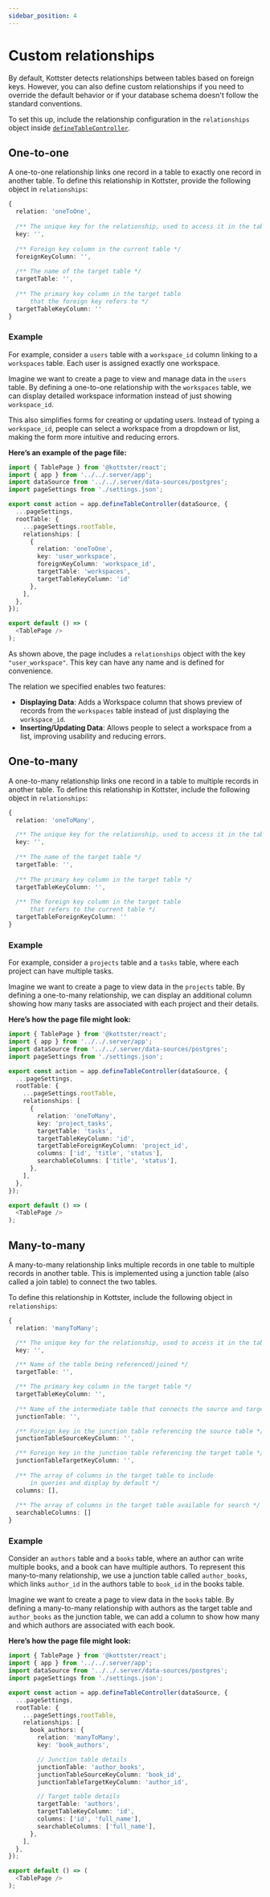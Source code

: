 ```yaml
---
sidebar_position: 4
---
```


# Custom relationships

By default, Kottster detects relationships between tables based on foreign keys. However, you can also define custom relationships if you need to override the default behavior or if your database schema doesn't follow the standard conventions.

To set this up, include the relationship configuration in the `relationships` object inside [`defineTableController`](/table/configuration/api).

## One-to-one

A one-to-one relationship links one record in a table to exactly one record in another table. To define this relationship in Kottster, provide the following object in `relationships`:

```typescript
{ 
  relation: 'oneToOne',
  
  /** The unique key for the relationship, used to access it in the table configuration */
  key: '',
  
  /** Foreign key column in the current table */   
  foreignKeyColumn: '',
  
  /** The name of the target table */      
  targetTable: '',
  
  /** The primary key column in the target table 
      that the foreign key refers to */ 
  targetTableKeyColumn: ''
}
```

### Example

For example, consider a `users` table with a `workspace_id` column linking to a `workspaces` table. Each user is assigned exactly one workspace.

Imagine we want to create a page to view and manage data in the `users` table. By defining a one-to-one relationship with the `workspaces` table, we can display detailed workspace information instead of just showing `workspace_id`.

This also simplifies forms for creating or updating users. Instead of typing a `workspace_id`, people can select a workspace from a dropdown or list, making the form more intuitive and reducing errors.

**Here’s an example of the page file:**

```typescript title="app/routes/users/index.jsx"
import { TablePage } from '@kottster/react';
import { app } from '../../.server/app';
import dataSource from '../../.server/data-sources/postgres';
import pageSettings from './settings.json';

export const action = app.defineTableController(dataSource, {
  ...pageSettings,
  rootTable: {
    ...pageSettings.rootTable,
    relationships: [
      {
        relation: 'oneToOne',
        key: 'user_workspace',
        foreignKeyColumn: 'workspace_id',    
        targetTable: 'workspaces',
        targetTableKeyColumn: 'id'
      },
    ],
  },
});

export default () => (
  <TablePage />
);
```

As shown above, the page includes a `relationships` object with the key `"user_workspace"`. This key can have any name and is defined for convenience. 

The relation we specified enables two features:

- **Displaying Data**: Adds a Workspace column that shows preview of records from the `workspaces` table instead of just displaying the `workspace_id`.
- **Inserting/Updating Data**: Allows people to select a workspace from a list, improving usability and reducing errors.

## One-to-many

A one-to-many relationship links one record in a table to multiple records in another table. To define this relationship in Kottster, include the following object in `relationships`:

```typescript
{
  relation: 'oneToMany',

  /** The unique key for the relationship, used to access it in the table configuration */
  key: '',
    
  /** The name of the target table */
  targetTable: '',
    
  /** The primary key column in the target table */ 
  targetTableKeyColumn: '',
    
  /** The foreign key column in the target table 
      that refers to the current table */ 
  targetTableForeignKeyColumn: ''
}
```

### Example

For example, consider a `projects` table and a `tasks` table, where each project can have multiple tasks.

Imagine we want to create a page to view data in the `projects` table. By defining a one-to-many relationship, we can display an additional column showing how many tasks are associated with each project and their details.

**Here’s how the page file might look:**

```typescript title="app/routes/projects/index.jsx"
import { TablePage } from '@kottster/react';
import { app } from '../../.server/app';
import dataSource from '../../.server/data-sources/postgres';
import pageSettings from './settings.json';

export const action = app.defineTableController(dataSource, {
  ...pageSettings,
  rootTable: {
    ...pageSettings.rootTable,
    relationships: [
      {
        relation: 'oneToMany',
        key: 'project_tasks',
        targetTable: 'tasks',
        targetTableKeyColumn: 'id',
        targetTableForeignKeyColumn: 'project_id',
        columns: ['id', 'title', 'status'],
        searchableColumns: ['title', 'status'],
      },
    ],
  },
});

export default () => (
  <TablePage />
);
```

## Many-to-many

A many-to-many relationship links multiple records in one table to multiple records in another table. This is implemented using a junction table (also called a join table) to connect the two tables.

To define this relationship in Kottster, include the following object in `relationships`:

```typescript
{
  relation: 'manyToMany';

  /** The unique key for the relationship, used to access it in the table configuration */
  key: '',

  /** Name of the table being referenced/joined */
  targetTable: '',

  /** The primary key column in the target table */
  targetTableKeyColumn: '',
  
  /** Name of the intermediate table that connects the source and target tables */
  junctionTable: '',

  /** Foreign key in the junction table referencing the source table */
  junctionTableSourceKeyColumn: '',

  /** Foreign key in the junction table referencing the target table */
  junctionTableTargetKeyColumn: '',
  
  /** The array of columns in the target table to include 
      in queries and display by default */ 
  columns: [],
  
  /** The array of columns in the target table available for search */ 
  searchableColumns: []
}
```

### Example

Consider an `authors` table and a `books` table, where an author can write multiple books, and a book can have multiple authors. To represent this many-to-many relationship, we use a junction table called `author_books`, which links `author_id` in the authors table to `book_id` in the books table.

Imagine we want to create a page to view data in the `books` table. By defining a many-to-many relationship with authors as the target table and `author_books` as the junction table, we can add a column to show how many and which authors are associated with each book.

**Here’s how the page file might look:**

```typescript title="app/routes/books/index.jsx"
import { TablePage } from '@kottster/react';
import { app } from '../../.server/app';
import dataSource from '../../.server/data-sources/postgres';
import pageSettings from './settings.json';

export const action = app.defineTableController(dataSource, {
  ...pageSettings,
  rootTable: {
    ...pageSettings.rootTable,
    relationships: [
      book_authors: {
        relation: 'manyToMany',
        key: 'book_authors',

        // Junction table details
        junctionTable: 'author_books',
        junctionTableSourceKeyColumn: 'book_id',
        junctionTableTargetKeyColumn: 'author_id',

        // Target table details
        targetTable: 'authors',
        targetTableKeyColumn: 'id',
        columns: ['id', 'full_name'],
        searchableColumns: ['full_name'],
      },
    ],
  },
});

export default () => (
  <TablePage />
);
```
